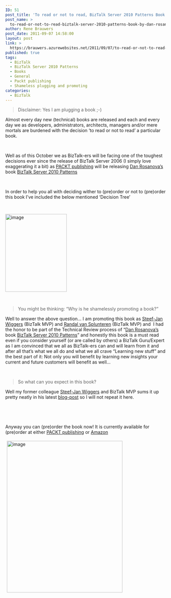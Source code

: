 ```yaml
---
ID: 51
post_title: 'To read or not to read, BizTalk Server 2010 Patterns Book By Dan Rosanova, that&#8217;s the question.'
post_name: >
  to-read-or-not-to-read-biztalk-server-2010-patterns-book-by-dan-rosanova-thats-the-question
author: Rene Brauwers
post_date: 2011-09-07 14:58:00
layout: post
link: >
  https://brauwers.azurewebsites.net/2011/09/07/to-read-or-not-to-read-biztalk-server-2010-patterns-book-by-dan-rosanova-thats-the-question/
published: true
tags:
  - BizTalk
  - BizTalk Server 2010 Patterns
  - Books
  - General
  - Packt publishing
  - Shameless plugging and promoting
categories:
  - BizTalk
---
```

<blockquote>Disclaimer: Yes I am plugging a book ;-)</blockquote>
Almost every day new (technical) books are released and each and every day we as developers, administrators, architects, managers and/or mere mortals are burdened with the decision ‘to read or not to read’ a particular book.

&nbsp;

Well as of this October we as BizTalk-ers will be facing one of the toughest decisions ever since the release of BizTalk Server 2006 (I simply love exaggerating it a bit) as <a href="http://www.packtpub.com/" target="_blank" rel="noopener noreferrer">PACKT publishing</a> will be releasing <a href="http://www.novaenterprisesystems.com/Blog/" target="_blank" rel="noopener noreferrer">Dan Rosanova’s</a> book <a href="http://www.packtpub.com/biztalk-server-2010-patterns/book" target="_blank" rel="noopener noreferrer">BizTalk Server 2010 Patterns</a>

&nbsp;

In order to help you all with deciding wither to (pre)order or not to (pre)order this book I’ve included the below mentioned ‘Decision Tree’

&nbsp;

<a href="https://brauwers-nl.azureedge.net/images/blog/2011/09/image.png"><img style="background-image: none; margin: 0px; padding-left: 0px; padding-right: 0px; display: inline; padding-top: 0px; border: 0px;" title="image" alt="image" src="https://brauwers-nl.azureedge.net/images/blog/2011/09/image_thumb.png" width="193" height="244" border="0" /></a>

&nbsp;
<blockquote>You might be thinking: “Why is he shamelessly promoting a book?”</blockquote>
Well to answer the above question… I am promoting this book as <a href="http://soa-thoughts.blogspot.com/" target="_blank" rel="noopener noreferrer">Steef-Jan Wiggers</a> (BizTalk MVP) and <a href="http://biztalkmessages.vansplunteren.net/" target="_blank" rel="noopener noreferrer">Randal van Splunteren</a> (BizTalk MVP) and  I had the honor to be part of the Technical Review process of “<a href="http://www.novaenterprisesystems.com/Blog/" target="_blank" rel="noopener noreferrer">Dan Rosanova’s</a> book <a href="http://www.packtpub.com/biztalk-server-2010-patterns/book" target="_blank" rel="noopener noreferrer">BizTalk Server 2010 Patterns</a>” and honestly this book is a must read even if you consider yourself (or are called by others) a BizTalk Guru/Expert as I am convinced that we all as BizTalk-ers can and will learn from it and after all that’s what we all do and what we all crave “Learning new stuff” and the best part of it: Not only you will benefit by learning new insights your current and future customers will benefit as well…

&nbsp;
<blockquote>So what can you expect in this book?</blockquote>
Well my former colleague <a href="http://soa-thoughts.blogspot.com/" target="_blank" rel="noopener noreferrer">Steef-Jan Wiggers</a> and BizTalk MVP sums it up pretty neatly in his latest <a href="http://soa-thoughts.blogspot.com/2011/09/biztalk-server-2010-patterns-by-dan.html" target="_blank" rel="noopener noreferrer">blog-post</a> so I will not repeat it here.

&nbsp;

&nbsp;

Anyway you can (pre)order the book now! It is currently available for (pre)order at either <a href="http://www.packtpub.com/biztalk-server-2010-patterns/book" target="_blank" rel="noopener noreferrer">PACKT publishing</a> or <a href="http://www.amazon.com/BizTalk-Server-2010-Patterns-Rosanova/dp/product-description/184968460X/ref=dp_imagepop_readmore_b?ie=UTF8&amp;n=283155&amp;s=books" target="_blank" rel="noopener noreferrer">Amazon</a>

<a href="https://brauwers-nl.azureedge.net/images/blog/2011/09/image1.png"><img style="background-image: none; margin: 5px; padding-left: 0px; padding-right: 0px; display: inline; padding-top: 0px; border: 0px;" title="image" alt="image" src="https://brauwers-nl.azureedge.net/images/blog/2011/09/image_thumb1.png" width="363" height="476" border="0" /></a>
